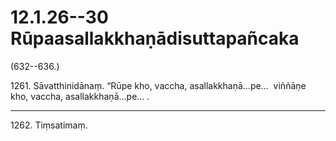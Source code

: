 

# 12.1.26--30 Rūpaasallakkhaṇādisuttapañcaka




(632--636.)

1261\. Sāvatthinidānaṃ. “Rūpe kho, vaccha, asallakkhaṇā…pe…  viññāṇe kho, vaccha, asallakkhaṇā…pe… .

---

1262\. Tiṃsatimaṃ.





